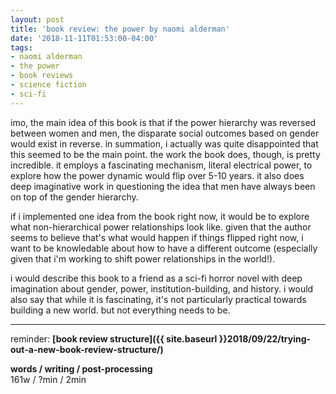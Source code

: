 ```yaml
---
layout: post
title: 'book review: the power by naomi alderman'
date: '2018-11-11T01:53:00-04:00'
tags:
- naomi alderman 
- the power
- book reviews
- science fiction
- sci-fi
--- 
```


imo, the main idea of this book is that if the power hierarchy was reversed between women and men, the disparate social outcomes based on gender would exist in reverse. in summation, i actually was quite disappointed that this seemed to be the main point. the work the book does, though, is pretty incredible. it employs a fascinating mechanism, literal electrical power, to explore how the power dynamic would flip over 5-10 years. it also does deep imaginative work in questioning the idea that men have always been on top of the gender hierarchy. 

if i implemented one idea from the book right now, it would be to explore what non-hierarchical power relationships look like. given that the author seems to believe that's what would happen if things flipped right now, i want to be knowledable about how to have a different outcome (especially given that i'm working to shift power relationships in the world!). 

i would describe this book to a friend as a sci-fi horror novel with deep imagination about gender, power, institution-building, and history. i would also say that while it is fascinating, it's not particularly practical towards building a new world. but not everything needs to be. 

---

reminder: **[book review structure]({{ site.baseurl }}2018/09/22/trying-out-a-new-book-review-structure/)**

<!-- hyperlink bank -->


<!-- &#042; = asterisk -->
<!-- &#039; = single quote '-->

**words / writing / post-processing**  
161w / ?min / 2min